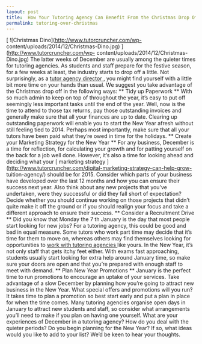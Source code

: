 ```yaml
---
layout: post
title:  How Your Tutoring Agency Can Benefit From the Christmas Drop Off
permalink: tutoring-over-christmas
---
```

[ ![Christmas Dino](http://www.tutorcruncher.com/wp-
content/uploads/2014/12/Christmas-Dino.jpg) ](http://www.tutorcruncher.com/wp-
content/uploads/2014/12/Christmas-Dino.jpg) The latter weeks of December are
usually among the quieter times for tutoring agencies. As students and staff
prepare for the festive season, for a few weeks at least, the industry starts
to drop off a little. Not surprisingly, as a [ tutor agency director
](http://www.tutorcruncher.com/what-makes-a-good-tuition-agency-director/) ,
you might find yourself with a little bit more time on your hands than usual.
We suggest you take advantage of the Christmas drop off in the following ways:
** Tidy up Paperwork ** With so much admin to keep on top of throughout the
year, it’s easy to put off seemingly less important tasks until the end of the
year. Well, now is the time to attend to those tax returns, pay those
outstanding invoices and generally make sure that all your finances are up to
date. Clearing up outstanding paperwork will enable you to start the New Year
afresh without still feeling tied to 2014. Perhaps most importantly, make sure
that all your tutors have been paid what they’re owed in time for the
holidays. ** Create your Marketing Strategy for the New Year ** For any
business, December is a time for reflection, for calculating your growth and
for patting yourself on the back for a job well done. However, it’s also a
time for looking ahead and deciding what your [ marketing strategy
](http://www.tutorcruncher.com/digital-marketing-strategy-can-help-grow-
tuition-agency/) should be for 2015. Consider which parts of your business
have developed over the last 12 months and how you can ensure their success
next year. Also think about any new projects that you’ve undertaken, were they
successful or did they fall short of expectation? Decide whether you should
continue working on those projects that didn’t quite make it off the ground or
if you should realign your focus and take a different approach to ensure their
success. ** Consider a Recruitment Drive ** Did you know that Monday the 7  th
January is the day that most people start looking for new jobs? For a tutoring
agency, this could be good and bad in equal measure. Some tutors who work part
time may decide that it’s time for them to move on, whereas others may find
themselves looking for opportunities to [ work with tutoring agencies
](http://www.tutorcruncher.com/how-to-recruit-tutors-for-your-agency/) like
yours. In the New Year, it’s not only staff that gets itchy feet either. With
exams fast approaching, students usually start looking for extra help around
January time, so make sure your doors are open and that you’re prepared with
enough staff to meet with demand. ** Plan New Year Promotions ** January is
the perfect time to run promotions to encourage an uptake of your services.
Take advantage of a slow December by planning how you’re going to attract new
business in the New Year. What special offers and promotions will you run? It
takes time to plan a promotion so best start early and put a plan in place for
when the time comes. Many tutoring agencies organise open days in January to
attract new students and staff, so consider what arrangements you’ll need to
make if you plan on having one yourself. What are your experiences of December
in a tutoring agency? How do you deal with the quieter periods? Do you begin
planning for the New Year? If so, what ideas would you like to add to your
list? We’d be keen to hear your thoughts.

